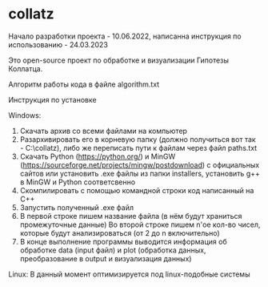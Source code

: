 # collatz
Начало разработки проекта - 10.06.2022, написанна инструкция по использованию - 24.03.2023

Это open-source проект по обработке и визуализации Гипотезы Коллатца.

Алгоритм работы кода в файле algorithm.txt

Инструкция по установке

Windows:
1. Скачать архив со всеми файлами на компьютер
2. Разархивировать его в корневую папку (должно получиться вот так - C:\collatz), либо же переписать пути к файлам через файл paths.txt
3. Скачать Python (https://python.org/) и MinGW (https://sourceforge.net/projects/mingw/postdownload) с официальных сайтов или установить .exe файлы из папки installers, установить g++ в MinGW и Python соответсвенно
4. Скомпилировать с помощью командной строки код написанный на C++
5. Запустить полученный .exe файл
6. В первой строке пишем название файла (в нём будут храниться промежуточные данные)
Во второй строке пишем n'ое кол-во чисел, которые будут анализироваться (от 2 до n включительно)
7. В конце выполнение программы выводится информация об обработке data (input файл) и plot (обработка данных, преобразование в output и визуализация данных)

Linux:
В данный момент оптимизируется под linux-подобные системы